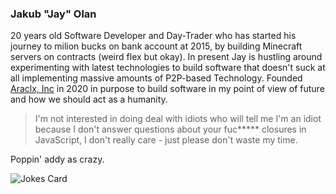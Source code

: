 ### Jakub "Jay" Olan

20 years old Software Developer and Day-Trader who has started his journey to milion bucks on bank account at 2015, by building Minecraft servers on contracts (weird flex but okay). In present Jay is hustling around experimenting with latest technologies to build software that doesn't suck at all implementing massive amounts of P2P-based Technology. Founded [Araclx, Inc]() in 2020 in purpose to build software in my point of view of future and how we should act as a humanity.

> I'm not interested in doing deal with idiots who will tell me I'm an idiot because I don't answer questions about your fuc***** closures in JavaScript, I don't really care - just please don't waste my time.

Poppin' addy as crazy.

<img src="https://readme-jokes.vercel.app/api" alt="Jokes Card" />
